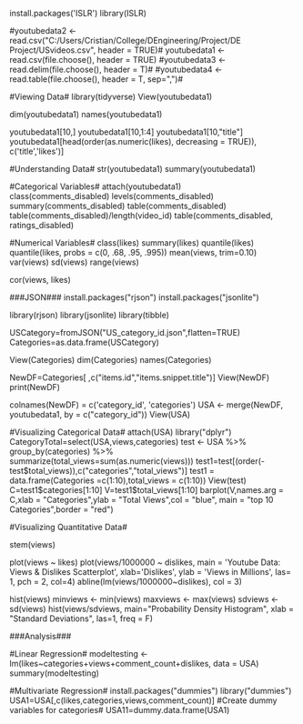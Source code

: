   install.packages('ISLR')
  library(ISLR)

#youtubedata2 <- read.csv("C:/Users/Cristian/College/DEngineering/Project/DE Project/USvideos.csv", header = TRUE)#
youtubedata1 <- read.csv(file.choose(), header = TRUE)
#youtubedata3 <- read.delim(file.choose(), header = T)#
#youtubedata4 <- read.table(file.choose(), header = T, sep=",")#

#Viewing Data#
library(tidyverse)
View(youtubedata1)

dim(youtubedata1)
names(youtubedata1)


youtubedata1[10,]
youtubedata1[10,1:4]
youtubedata1[10,"title"]
youtubedata1[head(order(as.numeric(likes), decreasing = TRUE)), c('title','likes')]


#Understanding Data#
str(youtubedata1)
summary(youtubedata1)

#Categorical Variables#
attach(youtubedata1)  
class(comments_disabled)
levels(comments_disabled)
summary(comments_disabled)
table(comments_disabled)
table(comments_disabled)/length(video_id)
table(comments_disabled, ratings_disabled)

#Numerical Variables#
class(likes)
summary(likes)
quantile(likes)
quantile(likes, probs = c(0, .68, .95, .995))
mean(views, trim=0.10)
var(views)
sd(views)
range(views)

cor(views, likes)


###JSON###
install.packages("rjson")
install.packages("jsonlite")

library(rjson)
library(jsonlite)
library(tibble)

USCategory=fromJSON("US_category_id.json",flatten=TRUE)
Categories=as.data.frame(USCategory)

View(Categories)
dim(Categories)
names(Categories)

NewDF=Categories[ ,c("items.id","items.snippet.title")]
View(NewDF)
print(NewDF)

colnames(NewDF) = c('category_id', 'categories')
USA <- merge(NewDF, youtubedata1, by = c("category_id"))
View(USA)

#Visualizing Categorical Data#
attach(USA)
library("dplyr")
CategoryTotal=select(USA,views,categories)
test <- USA %>% group_by(categories) %>% summarize(total_views=sum(as.numeric(views)))
test1=test[(order(-test$total_views)),c("categories","total_views")]
test1 = data.frame(Categories =c(1:10),total_views = c(1:10))
View(test)
C=test1$categories[1:10]
V=test1$total_views[1:10]
barplot(V,names.arg = C,xlab = "Categories",ylab = "Total Views",col = "blue",
        main = "top 10 Categories",border = "red")



#Visualizing Quantitative Data#

stem(views)

plot(views ~ likes)
plot(views/1000000 ~ dislikes, main = 'Youtube Data: Views & Dislikes Scatterplot', xlab='Dislikes', ylab = 'Views in Millions', las= 1, pch = 2, col=4)
abline(lm(views/1000000~dislikes), col = 3)

hist(views)
minviews <- min(views)
maxviews <- max(views)
sdviews <- sd(views)
hist(views/sdviews, main="Probability Density Histogram", xlab = "Standard Deviations", las=1, freq = F)


###Analysis###

#Linear Regression#
modeltesting <- lm(likes~categories+views+comment_count+dislikes, data = USA)
summary(modeltesting)

#Multivariate Regression#
install.packages("dummies")
library("dummies")
USA1=USA[,c(likes,categories,views,comment_count)]
#Create dummy variables for categories#
USA11=dummy.data.frame(USA1)  


